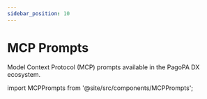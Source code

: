 ```yaml
---
sidebar_position: 10
---
```


# MCP Prompts

Model Context Protocol (MCP) prompts available in the PagoPA DX ecosystem.

import MCPPrompts from '@site/src/components/MCPPrompts';

<MCPPrompts />
